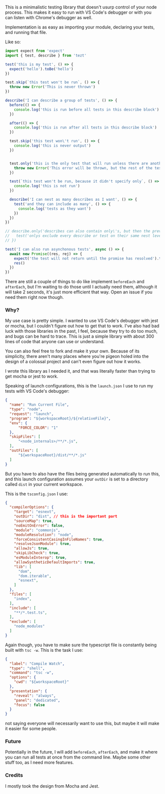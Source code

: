 This is a minimalistic testing library that doesn't usurp control of your node process. This makes it easy to run with VS Code's debugger or with you can listen with Chrome's debugger as well.

Implementation is as easy as importing your module, declaring your tests, and running that file.

Like so:

```ts
import expect from 'expect'
import { test, describe } from 'tezt'

test('this is my test', () => {
  expect('hello').toBe('hello')
})

test.skip(`this test won't be run`, () => {
  throw new Error('This is never thrown')
})

describe('I can describe a group of tests', () => {
  before(() => {
    console.log('this is run before all tests in this describe block')
  })

  after(() => {
    console.log('this is run after all tests in this describe block')
  })

  test.skip('this test won\'t run', () => {
    console.log('this is never output')
  })


  test.only('this is the only test that will run unless there are another only\'s in the block', () => {
    throw new Error('This error will be thrown, but the rest of the tests will still run')
  })

  test(`this test won't be run, because it didn't specify only`, () => {
    console.log('this is not run')
  })

  describe('I can nest as many describes as I want', () => {
    test('and they can include as many', () => {
      console.log('tests as they want')
    })
  })
})

// describe.only('describes can also contain only\'s, but then the previous describe and previous tests would not run', () => {
//   test('onlys exclude every describe or test on their same nest level that don\'t include onlys', () => {})
// })

test('I can also run asynchonous tests', async () => {
  await new Promise((res, rej) => {
    expect('the test will not return until the promise has resolved').toBeTruthy()
    res()
  })
})
```

There are still a couple of things to do like implement `beforeEach` and `afterEach`, but I'm waiting to do those until I actually need them, although it will take 2 seconds, it's just more efficient that way. Open an issue if you need them right now though.

### Why?

My use case is pretty simple. I wanted to use VS Code's debugger with jest or mocha, but I couldn't figure out how to get that to work. I've also had bad luck with those libraries in the past, I feel, because they try to do too much, and bugs can be hard to trace. This is just a simple library with about 300 lines of code that anyone can use or understand.

You can also feel free to fork and make it your own. Because of its simplicity, there aren't many places where you're pigeon holed into the design of a colossal project and can't even figure out how it works.

I wrote this library as I needed it, and that was literally faster than trying to get mocha or jest to work.

Speaking of launch configurations, this is the `launch.json` I use to run my tests with VS Code's debugger:


```json
{
  "name": "Run Current File",
  "type": "node",
  "request": "launch",
  "program": "${workspaceRoot}/${relativeFile}",
  "env": {
      "FORCE_COLOR": "1"
  },
  "skipFiles": [
      "<node_internals>/**/*.js",
  ],
  "outFiles": [
      "${workspaceRoot}/dist/**/*.js"
  ]
}
```

But you have to also have the files being generated automatically to run this, and this launch configuration assumes your `outDir` is set to a directory called `dist` in your current workspace.

This is the `tsconfig.json` I use:

```json
{
  "compilerOptions": {
    "target": "esnext",
    "outDir": "dist", // this is the important part
    "sourceMap": true,
    "noEmitOnError": false,
    "module": "commonjs",
    "moduleResolution": "node",
    "forceConsistentCasingInFileNames": true,
    "resolveJsonModule": true,
    "allowJs": true,
    "skipLibCheck": true,
    "esModuleInterop": true,
    "allowSyntheticDefaultImports": true,
    "lib": [
      "dom",
      "dom.iterable",
      "esnext",
    ]
  },
  "files": [
    "index",
  ],
  "include": [
    "**/*.test.ts",
  ],
  "exclude": [
    "node_modules"
  ]
}
```

Again though, you have to make sure the typescript file is constantly being built with `tsc -w`. This is the task I use:

```json
{
  "label": "Compile Watch",
  "type": "shell",
  "command": "tsc -w",
  "options": {
    "cwd": "${workspaceRoot}"
  },
  "presentation": {
    "reveal": "always",
    "panel": "dedicated",
    "focus": false
  }
}
```

not saying everyone will necessarily want to use this, but maybe it will make it easier for some people.

### Future

Potentially in the future, I will add `beforeEach`, `afterEach`, and make it where you can run all tests at once from the command line. Maybe some other stuff too, as I need more features.

### Credits

I mostly took the design from Mocha and Jest.